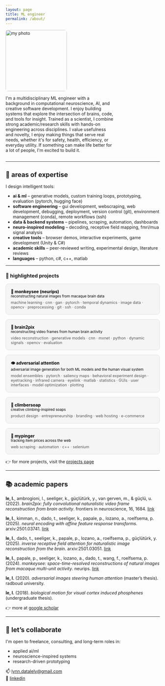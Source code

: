 ```yaml
---
layout: page
title: ML engineer
permalink: /about/
---
```


<div style="display: flex; align-items: center; flex-wrap: wrap; justify-content: flex-start;">
  <img src="{{ site.baseurl }}/images/profile_pic.jpg" alt="my photo" width="200" style="margin-right: 20px; border-radius: 8px; flex-shrink: 0;">
  <p style="flex-grow: 1; max-width: 70%; text-align: left;">
    I'm a multidisciplinary ML engineer with a background in computational neuroscience, AI, and creative software development. I enjoy building systems that explore the intersection of brains, code, and tools for insight. Trained as a scientist, I combine strong academic/research skills with hands-on engineering across disciplines.
    I value usefulness and novelty, I enjoy making things that serve real needs, whether it's for safety, health, efficiency, or everyday utility. If something can make life better for a lot of people, I'm excited to build it.
  </p>
</div>

<!-- responsive layout -->
<style>
  @media (max-width: 768px) {
    div {
      flex-direction: column;
      align-items: center;
      text-align: center;
    }

    img {
      margin-bottom: 20px;
    }

    p {
      max-width: 100%;
      padding: 0 15px;
    }
  }
</style>

---

## 🧠 areas of expertise

I design intelligent tools:

- **ai & ml** – generative models, custom training loops, prototyping, evaluation (pytorch, hugging face)  
- **software engineering** – gui development, webscraping, web development, debugging, deployment, version control (git), environment management (conda), remote workflows (ssh)  
- **data & backend systems** – pipelines, scraping, automation, dashboards  
- **neuro-inspired modeling** – decoding, receptive field mapping, fmri/mua signal analysis  
- **creative tools** – browser demos, interactive experiments, game development (Unity & C#)
- **academic skills** – peer-reviewed writing, experimental design, literature reviews  
- **languages** – python, c#, c++, matlab

---

### 🧪 highlighted projects

<div style="display: flex; flex-direction: column; gap: 15px;">

  <a href="/projects#monkeysee" style="display: block; padding: 16px; border-radius: 10px; background: #f5f5f5; text-decoration: none; color: black; border: 1px solid #ddd;">
    <strong>🧠 monkeysee (neurips)</strong><br>
    <small>reconstructing natural images from macaque brain data</small><br>
    <div style="margin-top: 6px; font-size: 0.9em; color: #555;">
      machine learning · cnn · gan · pytorch · temporal dynamics · image data · opencv · preprocessing · git · ssh · conda
    </div>
  </a>

  <a href="/projects#brain2pix" style="display: block; padding: 16px; border-radius: 10px; background: #f5f5f5; text-decoration: none; color: black; border: 1px solid #ddd;">
    <strong>🎥 brain2pix</strong><br>
    <small>reconstructing video frames from human brain activity</small><br>
    <div style="margin-top: 6px; font-size: 0.9em; color: #555;">
      video reconstruction · generative models · cnn · mxnet · python · dynamic signals · opencv · evaluation
    </div>
  </a>
<a href="/projects#adversarial" style="display: block; padding: 16px; border-radius: 10px; background: #f5f5f5; text-decoration: none; color: black; border: 1px solid #ddd;">
  <strong>👁️ adversarial attention</strong><br>
  <small>adversarial image generation for both ML models and the human visual system</small><br>
  <div style="margin-top: 6px; font-size: 0.9em; color: #555;">
    model ensembles · pytorch · saliency maps · behavioral experiment design · eyetracking · infrared camera · eyelink · matlab · statistics · GUIs · user interfaces · model optimization · plotting
  </div>
</a>


  <a href="/projects#climbersoap" style="display: block; padding: 16px; border-radius: 10px; background: #f5f5f5; text-decoration: none; color: black; border: 1px solid #ddd;">
    <strong>🧼 climbersoap</strong><br>
    <small>creative climbing-inspired soaps</small><br>
    <div style="margin-top: 6px; font-size: 0.9em; color: #555;">
      product design · entrepreneurship · branding · web hosting · e-commerce
    </div>
  </a>

  <a href="/projects#mypinger" style="display: block; padding: 16px; border-radius: 10px; background: #f5f5f5; text-decoration: none; color: black; border: 1px solid #ddd;">
    <strong>📡 mypinger</strong><br>
    <small>tracking item prices across the web</small><br>
    <div style="margin-top: 6px; font-size: 0.9em; color: #555;">
      web scraping · automation · c++ · selenium
    </div>
  </a>

</div>

👉 for more projects, visit the [projects page](/projects)

---

## 📚 academic papers

**le, l.**, ambrogioni, l., seeliger, k., güçlütürk, y., van gerven, m., & güçlü, u. (2022). *brain2pix: fully convolutional naturalistic video frame reconstruction from brain activity*. frontiers in neuroscience, 16, 1684. [link](https://www.frontiersin.org/articles/10.3389/fnins.2022.940972/full)

**le, l.**, kimman, n., dado, t., seeliger, k., papale, p., lozano, a., roelfsema, p. (2025). *neural encoding with affine feature response transforms*. arxiv:2501.03741. [link](https://arxiv.org/abs/2501.03741)

**le, l.**, dado, t., seeliger, k., papale, p., lozano, a., roelfsema, p., güçlütürk, y. (2025). *inverse receptive field attention for naturalistic image reconstruction from the brain*. arxiv:2501.03051. [link](https://arxiv.org/abs/2501.03051)

**le, l.**, papale, p., seeliger, k., lozano, a., dado, t., wang, f., roelfsema, p. (2024). *monkeysee: space-time-resolved reconstructions of natural images from macaque multi-unit activity*. neurips. [link](https://proceedings.neurips.cc/paper_files/paper/2024/file/aa7eb65738b5bc71c81848fba9111c97-Paper-Conference.pdf)

**le, l.** (2020). *adversarial images steering human attention* (master’s thesis). radboud university.

**le, l.** (2018). *biological motion for visual cortex induced phosphenes* (undergraduate thesis).

👉 more at [google scholar](https://scholar.google.com/citations?user=M68qL4cAAAAJ&hl=en)

---

## 🤝 let’s collaborate

I'm open to freelance, consulting, and long-term roles in:

- applied ai/ml  
- neuroscience-inspired systems  
- research-driven prototyping

📫 [lynn.datalely@gmail.com](mailto:lynn.datalely@gmail.com)  
🔗 [linkedin](https://linkedin.com/in/lel)
